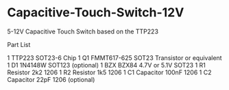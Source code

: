 # Capacitive-Touch-Switch-12V
5-12V Capacitive Touch Switch based on the TTP223


Part List

1 TTP223 SOT23-6 Chip
1 Q1 FMMT617-625 SOT23 Transistor or equivalent
1 D1 1N4148W SOT123 (optional)
1 BZX BZX84 4.7V or 5.1V SOT23
1 R1 Resistor 2k2 1206
1 R2 Resistor 1k5 1206
1 C1  Capacitor 100nF 1206
1 C2 Capacitor 22pF 1206 (optional)
